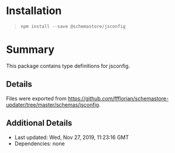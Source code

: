 # Installation
> `npm install --save @schemastore/jsconfig`

# Summary
This package contains type definitions for jsconfig.

## Details
Files were exported from https://github.com/ffflorian/schemastore-updater/tree/master/schemas/jsconfig.

## Additional Details
* Last updated: Wed, Nov 27, 2019, 11:23:16 GMT
* Dependencies: none
